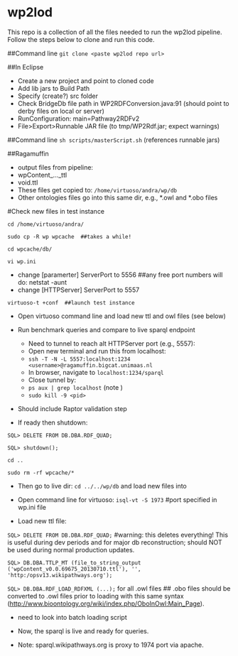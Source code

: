 wp2lod
=========

This repo is a collection of all the files needed to run the wp2lod pipeline. Follow the steps below to clone and run this code.

##Command line
```git clone <paste wp2lod repo url>```

##In Eclipse
* Create a new project and point to cloned code
* Add lib jars to Build Path
* Specify (create?) src folder
* Check BridgeDb file path in WP2RDFConversion.java:91 (should point to derby files on local or server)
* RunConfiguration: main=Pathway2RDFv2
* File>Export>Runnable JAR file (to tmp/WP2Rdf.jar; expect warnings)

##Command line
```sh scripts/masterScript.sh``` (references runnable jars)

##Ragamuffin
* output files from pipeline:
 * wpContent_…_ttl
 * void.ttl
* These files get copied to:
```/home/virtuoso/andra/wp/db```
* Other ontologies files go into this same dir, e.g., *.owl and *.obo files

#Check new files in test instance

```cd /home/virtuoso/andra/```

```sudo cp -R wp wpcache  ##takes a while!```

```cd wpcache/db/```

```vi wp.ini```

* change [paramerter] ServerPort to 5556  ##any free port numbers will do: netstat -aunt
* change [HTTPServer] ServerPort to 5557

```virtuoso-t +conf  ##launch test instance```

* Open virtuoso command line and load new ttl and owl files (see below)
* Run benchmark queries and compare to live sparql endpoint
  * Need to tunnel to reach alt HTTPServer port (e.g., 5557):
   * 	Open new terminal and run this from localhost:
   * 	```ssh -T -N -L 5557:localhost:1234 <username>@ragamuffin.bigcat.unimaas.nl```
   * 	In browser, navigate to ```localhost:1234/sparql```
  * Close tunnel by:
   * 	```ps aux | grep localhost``` (note <pid>)
   * 	```sudo kill -9 <pid>```
* Should include Raptor validation step

* If ready then shutdown:

```SQL> DELETE FROM DB.DBA.RDF_QUAD;```

```SQL> shutdown();```

```cd ..```

```sudo rm -rf wpcache/*```

* Then go to live dir:
```cd ../../wp/db``` and load new files into

* Open command line for virtuoso:
```isql-vt -S 1973```  #port specified in wp.ini file

* Load new ttl file:

```SQL> DELETE FROM DB.DBA.RDF_QUAD;```  #warning: this deletes everything! This is useful during dev periods and for major db reconstruction; should NOT be used during normal production updates.

```SQL> DB.DBA.TTLP_MT (file_to_string_output ('wpContent_v0.0.69675_20130710.ttl'), '', 'http:/opsv13.wikipathways.org');```

```SQL> DB.DBA.RDF_LOAD_RDFXML (...);``` for all .owl files ## .obo files should be converted to .owl files prior to loading with this same syntax (http://www.bioontology.org/wiki/index.php/OboInOwl:Main_Page). 

* need to look into batch loading script

* Now, the sparql is live and ready for queries. 
* Note: sparql.wikipathways.org is proxy to 1974 port via apache.



